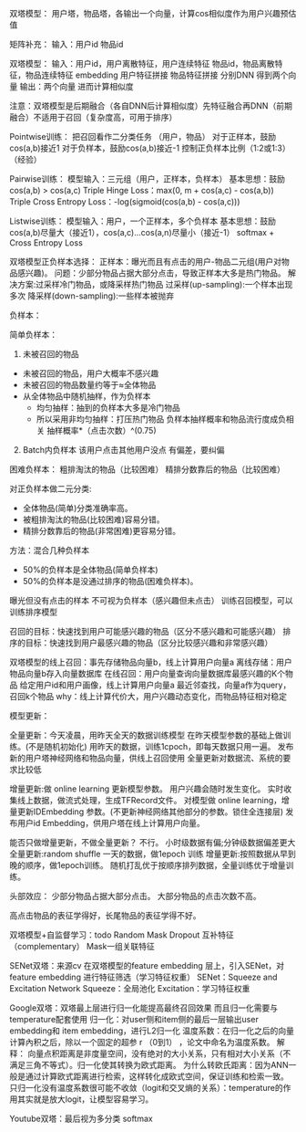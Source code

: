 双塔模型：
用户塔，物品塔，各输出一个向量，计算cos相似度作为用户兴趣预估值


矩阵补充：
输入：用户id  物品id

双塔模型：
输入：用户id，用户离散特征，用户连续特征  物品id，物品离散特征，物品连续特征
embedding 用户特征拼接  物品特征拼接
分别DNN
得到两个向量
输出：两个向量 进而计算相似度

注意：双塔模型是后期融合（各自DNN后计算相似度）先特征融合再DNN（前期融合）不适用于召回（复杂度高，可用于排序）



Pointwise训练：
把召回看作二分类任务 （用户，物品）
对于正样本，鼓励cos(a,b)接近1
对于负样本，鼓励cos(a,b)接近-1
控制正负样本比例（1:2或1:3）（经验）

Pairwise训练：
模型输入：三元组（用户，正样本，负样本）
基本思想：鼓励cos(a,b) > cos(a,c)
Triple Hinge Loss：max(0, m + cos(a,c) - cos(a,b))
Triple Cross Entropy Loss：-log(sigmoid(cos(a,b) - cos(a,c)))

Listwise训练：
模型输入：用户，一个正样本，多个负样本
基本思想：鼓励cos(a,b)尽量大（接近1），cos(a,c)...cos(a,n)尽量小（接近-1）
softmax + Cross Entropy Loss



双塔模型正负样本选择：
正样本：曝光而且有点击的用户-物品二元组(用户对物品感兴趣)。
问题：少部分物品占据大部分点击，导致正样本大多是热门物品。
解决方案:过采样冷门物品，或降采样热门物品
过采样(up-sampling):一个样本出现多次
降采样(down-sampling):一些样本被抛弃

负样本：

简单负样本：
1. 未被召回的物品
- 未被召回的物品，用户大概率不感兴趣
- 未被召回的物品数量约等于≈全体物品
- 从全体物品中随机抽样，作为负样本
  - 均匀抽样：抽到的负样本大多是冷门物品
  - 所以采用非均匀抽样：打压热门物品    负样本抽样概率和物品流行度成负相关 抽样概率*（点击次数）^(0.75)
  
2. Batch内负样本
   该用户点击其他用户没点
   有偏差，要纠偏


困难负样本：
粗排淘汰的物品（比较困难）  精排分数靠后的物品（比较困难）


对正负样本做二元分类:
- 全体物品(简单)分类准确率高。
- 被粗排淘汰的物品(比较困难)容易分错。
- 精排分数靠后的物品(非常困难)更容易分错。

方法：混合几种负样本
- 50%的负样本是全体物品(简单负样本)
- 50%的负样本是没通过排序的物品(困难负样本)。

曝光但没有点击的样本 不可视为负样本（感兴趣但未点击）    训练召回模型，可以训练排序模型

召回的目标：快速找到用户可能感兴趣的物品（区分不感兴趣和可能感兴趣）
排序的目标：快速找到用户最感兴趣的物品（区分比较感兴趣和非常感兴趣）


双塔模型的线上召回：事先存储物品向量b，线上计算用户向量a
离线存储：用户物品向量b存入向量数据库
在线召回：用户向量查询向量数据库最感兴趣的K个物品
    给定用户id和用户画像，线上计算用户向量a
    最近邻查找，向量a作为query，召回k个物品
why：线上计算代价大，用户兴趣动态变化，而物品特征相对稳定

模型更新：

全量更新：今天凌晨，用昨天全天的数据训练模型
在昨天模型参数的基础上做训练。(不是随机初始化)
用昨天的数据，训练1cpoch，即每天数据只用一遍。
发布新的用户塔神经网络和物品向量，供线上召回使用
全量更新对数据流、系统的要求比较低

增量更新:做 online learning 更新模型参数。
用户兴趣会随时发生变化。
实时收集线上数据，做流式处理，生成TFRecord文件。
对模型做 online learning，增量更新IDEmbedding 参数。(不更新神经网络其他部分的参数。锁住全连接层)
发布用户id Embedding，供用户塔在线上计算用户向量。


能否只做增量更新，不做全量更新？
不行。
小时级数据有偏;分钟级数据偏差更大
全量更新:random shuffle 一天的数据，做1epoch 训练
增量更新:按照数据从早到晚的顺序，做1epoch训练。
随机打乱优于按顺序排列数据，全量训练优于增量训练。




头部效应：
少部分物品占据大部分点击。
大部分物品的点击次数不高。

高点击物品的表征学得好，长尾物品的表征学得不好。

双塔模型+自监督学习：todo
Random Mask
Dropout
互补特征（complementary）
Mask一组关联特征









SENet双塔：来源cv
在双塔模型的feature embedding 层上，引入SENet，对feature embedding 进行特征筛选（学习特征权重）
SENet：Squeeze and Excitation Network
Squeeze：全局池化
Excitation：学习特征权重


Google双塔：双塔最上层进行归一化能提高最终召回效果  而且归一化需要与temperature配套使用
归一化：对user侧和item侧的最后一层输出user embedding和 item embedding，进行L2归一化
温度系数：在归一化之后的向量计算內积之后，除以一个固定的超参 r （0到1） ，论文中命名为温度系数。
解释：
向量点积距离是非度量空间，没有绝对的大小关系，只有相对大小关系（不满足三角不等式）。归一化使其转换为欧式距离。
为什么转欧氏距离：因为ANN一般是通过计算欧式距离进行检索，这样转化成欧式空间，保证训练和检索一致。
只归一化没有温度系数很可能不收敛（logit和交叉熵的关系）：temperature的作用其实就是放大logit，让模型容易学习。


Youtube双塔：最后视为多分类 softmax